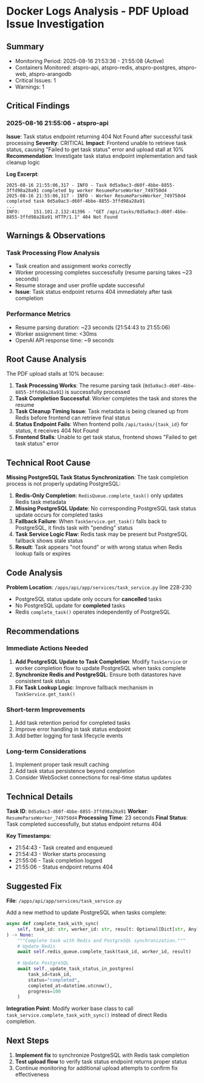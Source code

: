 # Docker Logs Analysis - PDF Upload Issue Investigation

## Summary
- Monitoring Period: 2025-08-16 21:53:36 - 21:55:08 (Active)
- Containers Monitored: atspro-api, atspro-redis, atspro-postgres, atspro-web, atspro-arangodb
- Critical Issues: 1
- Warnings: 1

## Critical Findings

### 2025-08-16 21:55:06 - atspro-api
**Issue**: Task status endpoint returning 404 Not Found after successful task processing
**Severity**: CRITICAL
**Impact**: Frontend unable to retrieve task status, causing "Failed to get task status" error and upload stall at 10%
**Recommendation**: Investigate task status endpoint implementation and task cleanup logic

**Log Excerpt**:
```
2025-08-16 21:55:06,317 - INFO - Task 0d5a9ac3-d60f-4bbe-8855-3ffd98a28a91 completed by worker ResumeParseWorker_749750d4
2025-08-16 21:55:06,317 - INFO - Worker ResumeParseWorker_749750d4 completed task 0d5a9ac3-d60f-4bbe-8855-3ffd98a28a91
...
INFO:     151.101.2.132:41396 - "GET /api/tasks/0d5a9ac3-d60f-4bbe-8855-3ffd98a28a91 HTTP/1.1" 404 Not Found
```

## Warnings & Observations

### Task Processing Flow Analysis
- Task creation and assignment works correctly
- Worker processing completes successfully (resume parsing takes ~23 seconds)
- Resume storage and user profile update successful
- **Issue**: Task status endpoint returns 404 immediately after task completion

### Performance Metrics
- Resume parsing duration: ~23 seconds (21:54:43 to 21:55:06)
- Worker assignment time: <30ms
- OpenAI API response time: ~9 seconds

## Root Cause Analysis

The PDF upload stalls at 10% because:

1. **Task Processing Works**: The resume parsing task (`0d5a9ac3-d60f-4bbe-8855-3ffd98a28a91`) is successfully processed
2. **Task Completion Successful**: Worker completes the task and stores the resume  
3. **Task Cleanup Timing Issue**: Task metadata is being cleaned up from Redis before frontend can retrieve final status
4. **Status Endpoint Fails**: When frontend polls `/api/tasks/{task_id}` for status, it receives 404 Not Found
5. **Frontend Stalls**: Unable to get task status, frontend shows "Failed to get task status" error

## Technical Root Cause

**Missing PostgreSQL Task Status Synchronization**: The task completion process is not properly updating PostgreSQL:

1. **Redis-Only Completion**: `RedisQueue.complete_task()` only updates Redis task metadata 
2. **Missing PostgreSQL Update**: No corresponding PostgreSQL task status update occurs for completed tasks
3. **Fallback Failure**: When `TaskService.get_task()` falls back to PostgreSQL, it finds task with "pending" status
4. **Task Service Logic Flaw**: Redis task may be present but PostgreSQL fallback shows stale status
5. **Result**: Task appears "not found" or with wrong status when Redis lookup fails or expires

## Code Analysis

**Problem Location**: `/apps/api/app/services/task_service.py` line 228-230
- PostgreSQL status update only occurs for **cancelled** tasks
- No PostgreSQL update for **completed** tasks
- Redis `complete_task()` operates independently of PostgreSQL

## Recommendations

### Immediate Actions Needed
1. **Add PostgreSQL Update to Task Completion**: Modify `TaskService` or worker completion flow to update PostgreSQL when tasks complete
2. **Synchronize Redis and PostgreSQL**: Ensure both datastores have consistent task status
3. **Fix Task Lookup Logic**: Improve fallback mechanism in `TaskService.get_task()`

### Short-term Improvements
1. Add task retention period for completed tasks
2. Improve error handling in task status endpoint
3. Add better logging for task lifecycle events

### Long-term Considerations
1. Implement proper task result caching
2. Add task status persistence beyond completion
3. Consider WebSocket connections for real-time status updates

## Technical Details

**Task ID**: `0d5a9ac3-d60f-4bbe-8855-3ffd98a28a91`
**Worker**: `ResumeParseWorker_749750d4`
**Processing Time**: 23 seconds
**Final Status**: Task completed successfully, but status endpoint returns 404

**Key Timestamps**:
- 21:54:43 - Task created and enqueued
- 21:54:43 - Worker starts processing
- 21:55:06 - Task completion logged
- 21:55:06 - Status endpoint returns 404

## Suggested Fix

**File**: `/apps/api/app/services/task_service.py`

Add a new method to update PostgreSQL when tasks complete:

```python
async def complete_task_with_sync(
    self, task_id: str, worker_id: str, result: Optional[Dict[str, Any]] = None
) -> None:
    """Complete task with Redis and PostgreSQL synchronization."""
    # Update Redis
    await self.redis_queue.complete_task(task_id, worker_id, result)
    
    # Update PostgreSQL
    await self._update_task_status_in_postgres(
        task_id=task_id,
        status="completed", 
        completed_at=datetime.utcnow(),
        progress=100
    )
```

**Integration Point**: Modify worker base class to call `task_service.complete_task_with_sync()` instead of direct Redis completion.

## Next Steps

1. **Implement fix** to synchronize PostgreSQL with Redis task completion
2. **Test upload flow** to verify task status endpoint returns proper status
3. Continue monitoring for additional upload attempts to confirm fix effectiveness